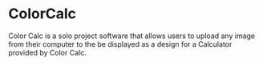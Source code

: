 # ColorCalc
Color Calc is a solo project software that allows users to upload any image from their computer to the be displayed as a design for a Calculator provided by Color Calc.

